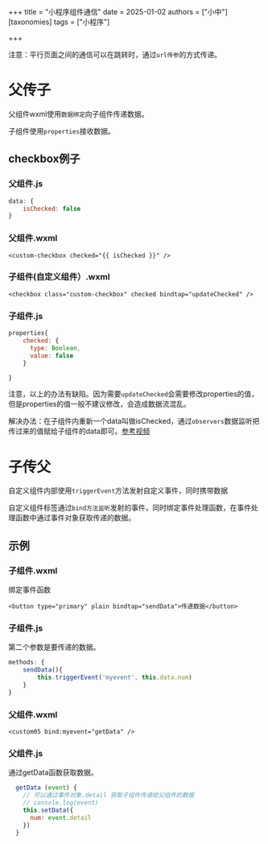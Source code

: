 +++
title = "小程序组件通信"
date = 2025-01-02
authors = ["小中"]
[taxonomies]
tags = ["小程序"]

+++

注意：平行页面之间的通信可以在跳转时，通过`url传参`的方式传递。

# 父传子

父组件wxml使用`数据绑定`向子组件传递数据。

子组件使用`properties`接收数据。

## checkbox例子

### 父组件.js

```js
data: {
	isChecked: false
}
```

### 父组件.wxml

```wxml
<custom-checkbox checked="{{ isChecked }}" />
```

### 子组件(自定义组件）.wxml

```wxml
<checkbox class="custom-checkbox" checked bindtap="updateChecked" />
```

### 子组件.js

```js
properties{
    checked: {
      type: Boolean,
      value: false
    }

}
```

注意，以上的办法有缺陷。因为需要`updateChecked`会需要修改properties的值，但是properties的值一般不建议修改，会造成数据流混乱。

解决办法：在子组件内重新一个data叫做isChecked，通过`observers`数据监听把传过来的值赋给子组件的data即可。[参考视频](https://www.bilibili.com/video/BV1LF4m1E7kB?t=626.5&p=66)

# 子传父

自定义组件内部使用`triggerEvent`方法发射自定义事件，同时携带数据

自定义组件标签通过`bind方法监听`发射的事件，同时绑定事件处理函数，在事件处理函数中通过事件对象获取传递的数据。

## 示例

### 子组件.wxml

绑定事件函数

```wxml
<button type="primary" plain bindtap="sendData">传递数据</button>
```

### 子组件.js

第二个参数是要传递的数据。

```js
methods: {
	sendData(){
		this.triggerEvent('myevent', this.data.num)
	}
}
```

### 父组件.wxml

```wxml
<custom05 bind:myevent="getData" />
```

### 父组件.js

通过getData函数获取数据。

```js
  getData (event) {
    // 可以通过事件对象.detail 获取子组件传递给父组件的数据
    // console.log(event)
    this.setData({
      num: event.detail
    })
  }
```
